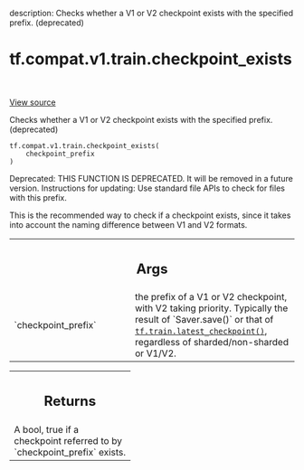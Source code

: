 description: Checks whether a V1 or V2 checkpoint exists with the specified prefix. (deprecated)

<div itemscope itemtype="http://developers.google.com/ReferenceObject">
<meta itemprop="name" content="tf.compat.v1.train.checkpoint_exists" />
<meta itemprop="path" content="Stable" />
</div>

# tf.compat.v1.train.checkpoint_exists

<!-- Insert buttons and diff -->

<table class="tfo-notebook-buttons tfo-api nocontent" align="left">

</table>

<a target="_blank" class="external" href="/code/stable/tensorflow/python/training/checkpoint_management.py">View source</a>



Checks whether a V1 or V2 checkpoint exists with the specified prefix. (deprecated)

<pre class="devsite-click-to-copy prettyprint lang-py tfo-signature-link">
<code>tf.compat.v1.train.checkpoint_exists(
    checkpoint_prefix
)
</code></pre>



<!-- Placeholder for "Used in" -->

Deprecated: THIS FUNCTION IS DEPRECATED. It will be removed in a future version.
Instructions for updating:
Use standard file APIs to check for files with this prefix.

This is the recommended way to check if a checkpoint exists, since it takes
into account the naming difference between V1 and V2 formats.

<!-- Tabular view -->
 <table class="responsive fixed orange">
<colgroup><col width="214px"><col></colgroup>
<tr><th colspan="2"><h2 class="add-link">Args</h2></th></tr>

<tr>
<td>
`checkpoint_prefix`
</td>
<td>
the prefix of a V1 or V2 checkpoint, with V2 taking
priority.  Typically the result of `Saver.save()` or that of
<a href="../../../../tf/train/latest_checkpoint.md"><code>tf.train.latest_checkpoint()</code></a>, regardless of sharded/non-sharded or
V1/V2.
</td>
</tr>
</table>



<!-- Tabular view -->
 <table class="responsive fixed orange">
<colgroup><col width="214px"><col></colgroup>
<tr><th colspan="2"><h2 class="add-link">Returns</h2></th></tr>
<tr class="alt">
<td colspan="2">
A bool, true if a checkpoint referred to by `checkpoint_prefix` exists.
</td>
</tr>

</table>

